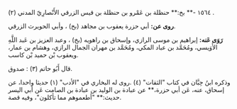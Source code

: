 ١٥٦٤ -** بخ:** حنظلة بن عَمْرو بن حنظلة بن قيس الزرقي الأَنْصارِيّ المدني (٢) .

**روى عن:** أبي حزرة يعقوب بن مجاهد (بخ) ، وأبي الحويرث الزرقي.

**رَوَى عَنه:** إبراهيم بن موسى الرازي، وإسحاق بن راهويه (بخ) ، وعبد العزيز بن عَبد اللَّهِ الأُوَيسي، ومُحَمَّد بن عباد المكي، ومُحَمَّد بن مهران الجمال الرازي، وهشام بن عمار، ويعقوب بْن حميد بْن كاسب.

قال أَبُو حاتم (٣) : صدوق.

وذكره ابنُ حِبَّان في كتاب "الثقات" (٤) .روى له البخاري في "الأدب" (١) حديثا واحدا، عن إسحاق، عنه، عَن أبي حزرة،** عن عبادة بن الوليد بن عبادة بن الصامت عَن أبي اليسر حديث:** "أطعموهم مما تأكلون"، وفيه قصة.